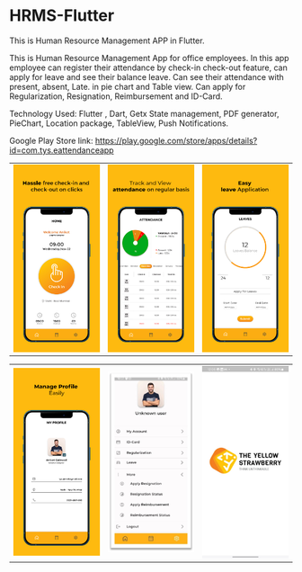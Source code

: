 # HRMS-Flutter
This is Human Resource Management APP in Flutter.

This is Human Resource Management App for office
employees. In this app employee can register their
attendance by check-in check-out feature, can apply
for leave and see their balance leave. Can see their
attendance with present, absent, Late. in pie chart
and Table view. Can apply for Regularization,
Resignation, Reimbursement and ID-Card.

Technology Used:
Flutter , Dart, Getx State management, PDF generator,
PieChart, Location package, TableView, Push
Notifications.

Google Play Store link: https://play.google.com/store/apps/details?id=com.tys.eattendanceapp



<table style="width:100%">
  <tr>
     <td><img src="https://github.com/MayankChowdhary/HRMS-Flutter/blob/master/screenshots/screenshot4.webp" >
</td>
    <td><img src="https://github.com/MayankChowdhary/HRMS-Flutter/blob/master/screenshots/screenshot2.webp" >
</td>
    <td><img src="https://github.com/MayankChowdhary/HRMS-Flutter/blob/master/screenshots/screenshot3.webp" >
</td>
    
    
</tr>
</table>

<table style="width:100%">
 <tr>
     <td><img width="200" src="https://github.com/MayankChowdhary/HRMS-Flutter/blob/master/screenshots/screenshot1.webp" >
</td>
    <td><img width="200" src="https://github.com/MayankChowdhary/HRMS-Flutter/blob/master/screenshots/screenshot5.jpg" >
</td>
    <td><img width="200" src="https://github.com/MayankChowdhary/HRMS-Flutter/blob/master/screenshots/screenshot6.jpeg" >
</td>


</tr>
</table>

